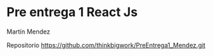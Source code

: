 <h1>Pre entrega 1 React Js</h1>
<p>Martín Mendez</p>

Repositorio
https://github.com/thinkbigwork/PreEntrega1_Mendez.git
